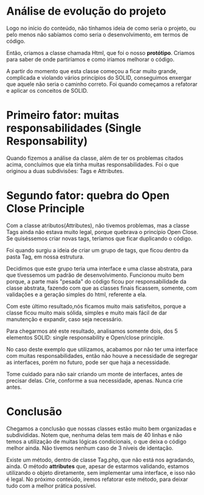 # Análise de evolução do projeto

Logo no início do conteúdo, não tínhamos ideia de como seria o projeto, ou pelo menos não sabíamos como seria o desenvolvimento, em termos de código.

Então, criamos a classe chamada Html, que foi o nosso **protótipo**. Criamos para saber de onde partiríamos e como iríamos melhorar o código.

A partir do momento que esta classe começou a ficar muito grande, complicada e violando vários princípios do SOLID,  conseguimos enxergar que aquele não seria o caminho correto. Foi quando começamos a refatorar e aplicar os conceitos de SOLID.

# Primeiro fator: muitas responsabilidades (Single Responsability)

Quando fizemos a análise da classe, além de ter os problemas citados acima, concluímos que ela tinha muitas responsabilidades. Foi o que originou a duas subdivisões: Tags e Attributes.

# Segundo fator: quebra do Open Close Principle

Com a classe atributos(Attributes), não tivemos problemas, mas a classe Tags ainda não estava muito legal, porque quebrava o princípio Open Close. Se quiséssemos criar novas tags, teríamos que ficar duplicando o código.

Foi quando surgiu a ideia de criar um grupo de tags, que ficou dentro da pasta Tag, em nossa estrutura.

Decidimos que este grupo teria uma interface e uma classe abstrata, para que tívessemos um padrão de desenvolvimento. 
Funcionou muito bem porque, a parte mais "pesada" do código ficou por responsabilidade da classe abstrata, fazendo com que as classes finais ficassem, somente, com validações e a geração simples do html, referente a ela.

Com este último resultado,nós ficamos muito mais satisfeitos, porque a classe ficou muito mais sólida, simples e muito mais fácil de dar manutenção e expandir, caso seja necessário.

Para chegarmos até este resultado, analisamos somente dois, dos 5 elementos SOLID: single responsability e Open/close principle.

No caso deste exemplo que utilizamos, acabamos por não ter uma interface com muitas responsabilidades, então não houve a necessidade de segregar as interfaces, porém no futuro, pode ser que haja a necessidade.

Tome cuidado para não sair criando um monte de interfaces, antes de precisar delas. 
Crie, conforme a sua necessidade, apenas. Nunca crie antes.

# Conclusão

Chegamos a conclusão que nossas classes estão muito bem organizadas e subdivididas. 
Notem que, nenhuma delas tem mais de 40 linhas e não temos a utilização de muitas lógicas condicionais, o que deixa o código melhor ainda. 
Não tivemos nenhum caso de 3 níveis de identação.

Existe um método, dentro de classe Tag.php, que não está nos agradando, ainda. 
O método **attributes** que, apesar de estarmos validando, estamos utilizando o objeto diretamente, sem implementar uma interface, e isso não é legal. 
No próximo conteúdo, iremos refatorar este método, para deixar tudo com a melhor prática possível.